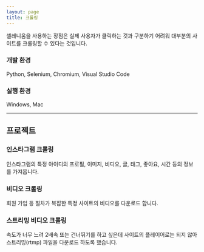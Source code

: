 ```yaml
---
layout: page
title: 크롤링
---
```


셀레니움을 사용하는 장점은 실제 사용자가 클릭하는 것과 구분하기 어려워 대부분의 사이트를 크롤링할 수 있다는 것입니다.  

### 개발 환경
Python, Selenium, Chromium, Visual Studio Code  

### 실행 환경
Windows, Mac  

---

## 프로젝트 

### 인스타그램 크롤링
인스타그램의 특정 아이디의 프로필, 이미지, 비디오, 글, 태그, 좋아요, 시간 등의 정보를 가져옵니다.  

### 비디오 크롤링
회원 가입 등 절차가 복잡한 특정 사이트의 비디오를 다운로드 합니다.  

### 스트리밍 비디오 크롤링
속도가 너무 느려 2배속 또는 건너뛰기를 하고 싶은데 사이트의 플레이어로는 되지 않아 스트리밍(rtmp) 파일을 다운로드 하도록 했습니다.  